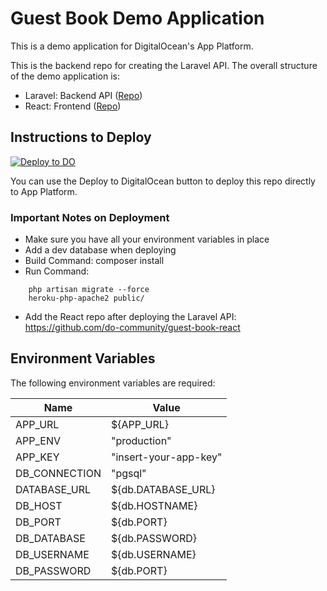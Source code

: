 # Guest Book Demo Application

This is a demo application for DigitalOcean's App Platform.

This is the backend repo for creating the Laravel API. The overall structure of the demo application is:

-   Laravel: Backend API ([Repo](https://github.com/do-community/guest-book-laravel))
-   React: Frontend ([Repo](https://github.com/do-community/guest-book-react))

## Instructions to Deploy

[![Deploy to DO](https://mp-assets1.sfo2.digitaloceanspaces.com/deploy-to-do/do-btn-blue.svg)](https://cloud.digitalocean.com/apps/new?repo=https://github.com/do-community/guest-book-laravel/tree/master)

You can use the Deploy to DigitalOcean button to deploy this repo directly to App Platform.

### Important Notes on Deployment

-   Make sure you have all your environment variables in place
-   Add a dev database when deploying
-   Build Command: composer install
-   Run Command:

```
    php artisan migrate --force
    heroku-php-apache2 public/
```

-   Add the React repo after deploying the Laravel API: https://github.com/do-community/guest-book-react

## Environment Variables

The following environment variables are required:

| Name          | Value                 |
| ------------- | --------------------- |
| APP_URL       | ${APP_URL}            |
| APP_ENV       | "production"          |
| APP_KEY       | "insert-your-app-key" |
| DB_CONNECTION | "pgsql"               |
| DATABASE_URL  | ${db.DATABASE_URL}    |
| DB_HOST       | ${db.HOSTNAME}        |
| DB_PORT       | ${db.PORT}            |
| DB_DATABASE   | ${db.PASSWORD}        |
| DB_USERNAME   | ${db.USERNAME}        |
| DB_PASSWORD   | ${db.PORT}            |
